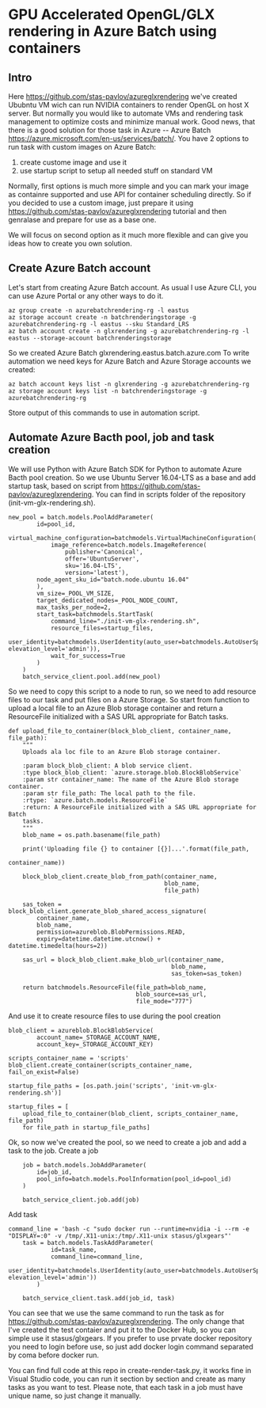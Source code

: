 # GPU Accelerated OpenGL/GLX rendering in Azure Batch using containers

## Intro
Here https://github.com/stas-pavlov/azureglxrendering we've created Ububntu VM wich can run NVIDIA containers to render OpenGL on host X server. But normally you would like to automate VMs and rendering task management to optimize costs and minimize manual work. Good news, that there is a good solution for those task in Azure -- Azure Batch https://azure.microsoft.com/en-us/services/batch/.
You have 2 options to run task with custom images on Azure Batch:
1. create custome image and use it
2. use startup script to setup all needed stuff on standard VM

Normally, first options is much more simple and you can mark your image as containre supported and use API for container scheduling directly. So if you decided to use a custom image, just prepare it using https://github.com/stas-pavlov/azureglxrendering tutorial and then genralase and prepare for use as a base one.

We will focus on second option as it much more flexible and can give you ideas how to create you own solution.

## Create Azure Batch account
Let's start from creating Azure Batch account. As usual I use Azure CLI, you can use Azure Portal or any other ways to do it.
```
az group create -n azurebatchrendering-rg -l eastus
az storage account create -n batchrenderingstorage -g azurebatchrendering-rg -l eastus --sku Standard_LRS
az batch account create -n glxrendering -g azurebatchrendering-rg -l eastus --storage-account batchrenderingstorage
```
So we created Azure Batch glxrendering.eastus.batch.azure.com
To write automation we need keys for Azure Batch and Azure Storage accounts we created:
```
az batch account keys list -n glxrendering -g azurebatchrendering-rg
az storage account keys list -n batchrenderingstorage -g azurebatchrendering-rg
```
Store output of this commands to use in automation script.

## Automate Azure Bacth pool, job and task creation
We will use Python with Azure Batch SDK for Python to automate Azure Bacth pool creation. So we use Ubuntu Server 16.04-LTS as a base and add startup task, based on script from https://github.com/stas-pavlov/azureglxrendering. You can find in scripts folder of the repository (init-vm-glx-rendering.sh).
```
new_pool = batch.models.PoolAddParameter(
        id=pool_id,
        virtual_machine_configuration=batchmodels.VirtualMachineConfiguration(
            image_reference=batch.models.ImageReference(
                publisher='Canonical',
                offer='UbuntuServer',
                sku='16.04-LTS',
                version='latest'),
        node_agent_sku_id="batch.node.ubuntu 16.04"
        ),
        vm_size=_POOL_VM_SIZE,
        target_dedicated_nodes=_POOL_NODE_COUNT,
        max_tasks_per_node=2,
        start_task=batchmodels.StartTask(
            command_line="./init-vm-glx-rendering.sh",
            resource_files=startup_files,
            user_identity=batchmodels.UserIdentity(auto_user=batchmodels.AutoUserSpecification(scope='task', elevation_level='admin')),
            wait_for_success=True
        )
    )
    batch_service_client.pool.add(new_pool)
```

So we need to copy this script to a node to run, so we need to add resource files to our task and put files on a Azure Storage. So start from function to upload a local file to an Azure Blob storage container and return a ResourceFile initialized with a SAS URL appropriate for Batch tasks.

```
def upload_file_to_container(block_blob_client, container_name, file_path):
    """
    Uploads ala loc file to an Azure Blob storage container.

    :param block_blob_client: A blob service client.
    :type block_blob_client: `azure.storage.blob.BlockBlobService`
    :param str container_name: The name of the Azure Blob storage container.
    :param str file_path: The local path to the file.
    :rtype: `azure.batch.models.ResourceFile`
    :return: A ResourceFile initialized with a SAS URL appropriate for Batch
    tasks.
    """
    blob_name = os.path.basename(file_path)

    print('Uploading file {} to container [{}]...'.format(file_path,
                                                          container_name))

    block_blob_client.create_blob_from_path(container_name,
                                            blob_name,
                                            file_path)

    sas_token = block_blob_client.generate_blob_shared_access_signature(
        container_name,
        blob_name,
        permission=azureblob.BlobPermissions.READ,
        expiry=datetime.datetime.utcnow() + datetime.timedelta(hours=2))

    sas_url = block_blob_client.make_blob_url(container_name,
                                              blob_name,
                                              sas_token=sas_token)

    return batchmodels.ResourceFile(file_path=blob_name,
                                    blob_source=sas_url,
                                    file_mode="777")
```
And use it to create resource files to use during the pool creation
```
blob_client = azureblob.BlockBlobService(
        account_name=_STORAGE_ACCOUNT_NAME,
        account_key=_STORAGE_ACCOUNT_KEY)

scripts_container_name = 'scripts'
blob_client.create_container(scripts_container_name, fail_on_exist=False)

startup_file_paths = [os.path.join('scripts', 'init-vm-glx-rendering.sh')]

startup_files = [
    upload_file_to_container(blob_client, scripts_container_name, file_path)
    for file_path in startup_file_paths]
```
Ok, so now we've created the pool, so we need to create a job and add a task to the job.
Create a job
```
    job = batch.models.JobAddParameter(
        id=job_id,
        pool_info=batch.models.PoolInformation(pool_id=pool_id)
    )

    batch_service_client.job.add(job)
```
Add task
```
command_line = 'bash -c "sudo docker run --runtime=nvidia -i --rm -e "DISPLAY=:0" -v /tmp/.X11-unix:/tmp/.X11-unix stasus/glxgears"'
    task = batch.models.TaskAddParameter(
            id=task_name,
            command_line=command_line,
            user_identity=batchmodels.UserIdentity(auto_user=batchmodels.AutoUserSpecification(scope='task', elevation_level='admin'))
        )

    batch_service_client.task.add(job_id, task)
```
You can see that we use the same command to run the task as for https://github.com/stas-pavlov/azureglxrendering. The only change that I've created the test contaier and put it to the Docker Hub, so you can simple use it stasus/glxgears. If you prefer to use prvate docker repository you need to login before use, so just add docker login command separated by coma before docker run.

You can find full code at this repo in create-render-task.py, it works fine in Visual Studio code, you can run it section by section and create as many tasks as you want to test. Please note, that each task in a job must have unique name, so just change it manually.


